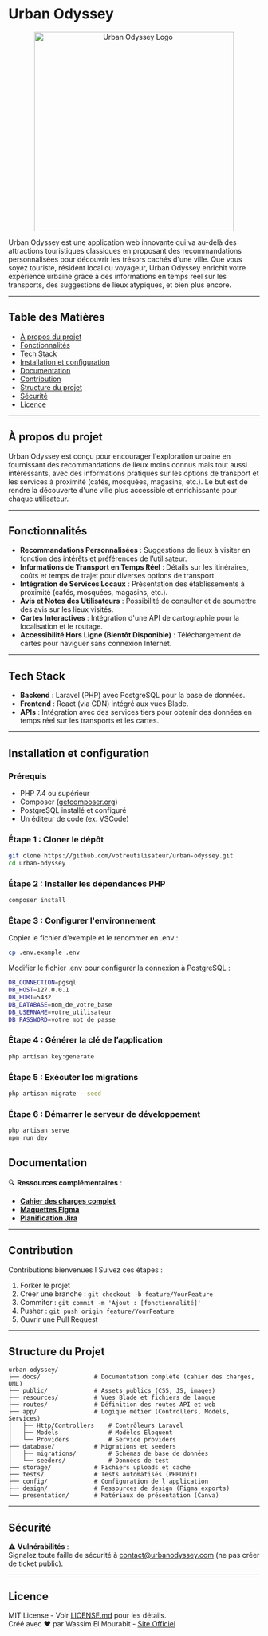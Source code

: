 # Urban Odyssey

<p align="center">
  <!-- Remplacez l'URL par votre logo si nécessaire -->
  <img src="https://via.placeholder.com/400x150?text=Urban+Odyssey+Logo" width="400" alt="Urban Odyssey Logo">
</p>

Urban Odyssey est une application web innovante qui va au-delà des attractions touristiques classiques en proposant des recommandations personnalisées pour découvrir les trésors cachés d'une ville. Que vous soyez touriste, résident local ou voyageur, Urban Odyssey enrichit votre expérience urbaine grâce à des informations en temps réel sur les transports, des suggestions de lieux atypiques, et bien plus encore.

---

## Table des Matières
- [À propos du projet](#à-propos-du-projet)
- [Fonctionnalités](#fonctionnalités)
- [Tech Stack](#tech-stack)
- [Installation et configuration](#installation-et-configuration)
- [Documentation](#documentation)
- [Contribution](#contribution)
- [Structure du projet](#structure-du-projet)
- [Sécurité](#sécurité)
- [Licence](#licence)

---

## À propos du projet

Urban Odyssey est conçu pour encourager l'exploration urbaine en fournissant des recommandations de lieux moins connus mais tout aussi intéressants, avec des informations pratiques sur les options de transport et les services à proximité (cafés, mosquées, magasins, etc.). Le but est de rendre la découverte d'une ville plus accessible et enrichissante pour chaque utilisateur.

---

## Fonctionnalités

- **Recommandations Personnalisées** : Suggestions de lieux à visiter en fonction des intérêts et préférences de l’utilisateur.
- **Informations de Transport en Temps Réel** : Détails sur les itinéraires, coûts et temps de trajet pour diverses options de transport.
- **Intégration de Services Locaux** : Présentation des établissements à proximité (cafés, mosquées, magasins, etc.).
- **Avis et Notes des Utilisateurs** : Possibilité de consulter et de soumettre des avis sur les lieux visités.
- **Cartes Interactives** : Intégration d'une API de cartographie pour la localisation et le routage.
- **Accessibilité Hors Ligne (Bientôt Disponible)** : Téléchargement de cartes pour naviguer sans connexion Internet.

---

## Tech Stack

- **Backend** : Laravel (PHP) avec PostgreSQL pour la base de données.
- **Frontend** : React (via CDN) intégré aux vues Blade.
- **APIs** : Intégration avec des services tiers pour obtenir des données en temps réel sur les transports et les cartes.

---

## Installation et configuration

### Prérequis

- PHP 7.4 ou supérieur
- Composer ([getcomposer.org](https://getcomposer.org))
- PostgreSQL installé et configuré
- Un éditeur de code (ex. VSCode)

### Étape 1 : Cloner le dépôt

```bash
git clone https://github.com/votreutilisateur/urban-odyssey.git
cd urban-odyssey
```
###  Étape 2 : Installer les dépendances PHP

```bash
composer install
```

###  Étape 3 : Configurer l'environnement

Copier le fichier d’exemple et le renommer en .env :
```bash
cp .env.example .env
```
Modifier le fichier .env pour configurer la connexion à PostgreSQL :
```bash
DB_CONNECTION=pgsql
DB_HOST=127.0.0.1
DB_PORT=5432
DB_DATABASE=nom_de_votre_base
DB_USERNAME=votre_utilisateur
DB_PASSWORD=votre_mot_de_passe
```

###  Étape 4 : Générer la clé de l’application
```bash
php artisan key:generate
```

###  Étape 5 : Exécuter les migrations
```bash
php artisan migrate --seed
```

###  Étape 6 : Démarrer le serveur de développement
```bash
php artisan serve
npm run dev
```

## Documentation

🔍 **Ressources complémentaires** :  
- **[Cahier des charges complet](https://docs.google.com/document/d/1pDD_dAX0NW8Ipb_lTiWq43P0G5wSof6lR3UGJA577UA/edit?tab=t.0)**  
- **[Maquettes Figma](https://www.figma.com/design/9zs02S9SRT88MzvS4TvERW/URBAN-ODYSSEY?node-id=0-1&t=FZ8pL7NUNG8keWL0-1)**  
- **[Planification Jira](https://wassimelmorabit.atlassian.net/jira/software/projects/UD/boards/18)**

---

## Contribution

Contributions bienvenues ! Suivez ces étapes :  
1. Forker le projet  
2. Créer une branche : `git checkout -b feature/YourFeature`  
3. Commiter : `git commit -m 'Ajout : [fonctionnalité]'`  
4. Pusher : `git push origin feature/YourFeature`  
5. Ouvrir une Pull Request  

---

## Structure du Projet

```plaintext
urban-odyssey/
├── docs/               # Documentation complète (cahier des charges, UML)
├── public/             # Assets publics (CSS, JS, images)
├── resources/          # Vues Blade et fichiers de langue
├── routes/             # Définition des routes API et web
├── app/                # Logique métier (Controllers, Models, Services)
│   ├── Http/Controllers    # Contrôleurs Laravel
│   ├── Models              # Modèles Eloquent
│   └── Providers           # Service providers
├── database/           # Migrations et seeders
│   ├── migrations/         # Schémas de base de données
│   └── seeders/            # Données de test
├── storage/            # Fichiers uploads et cache
├── tests/              # Tests automatisés (PHPUnit)
├── config/             # Configuration de l'application
├── design/             # Ressources de design (Figma exports)
└── presentation/       # Matériaux de présentation (Canva)
```

---

## Sécurité

⚠️ **Vulnérabilités** :  
Signalez toute faille de sécurité à [contact@urbanodyssey.com](mailto:contact@urbanodyssey.com) (ne pas créer de ticket public).

---

## Licence

MIT License - Voir [LICENSE.md](LICENSE.md) pour les détails.  
Créé avec ❤️ par Wassim El Mourabit - [Site Officiel](https://urbanodyssey.com)
